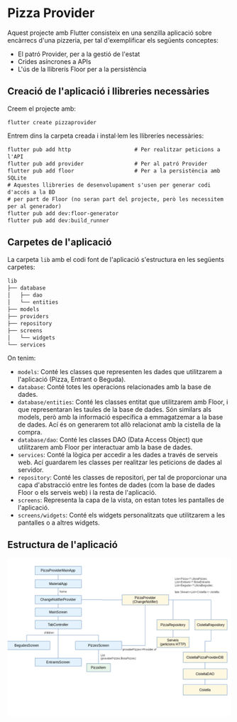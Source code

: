 # Pizza Provider

Aquest projecte amb Flutter consisteix en una senzilla aplicació sobre encàrrecs d'una pizzeria, per tal d'exemplificar els següents conceptes:

* El patró Provider, per a la gestió de l'estat
* Crides asíncrones a APIs
* L'ús de la llibrerís Floor per a la persistència

## Creació de l'aplicació i llibreries necessàries

Creem el projecte amb:

```
flutter create pizzaprovider
```

Entrem dins la carpeta creada i instal·lem les llibreríes necessàries:

```
flutter pub add http                    # Per realitzar peticions a l'API
flutter pub add provider                # Per al patró Provider
flutter pub add floor                   # Per a la persistència amb SQLite
# Aquestes llibreries de desenvolupament s'usen per generar codi d'accés a la BD
# per part de Floor (no seran part del projecte, però les necessitem per al generador)
flutter pub add dev:floor-generator     
flutter pub add dev:build_runner
```

## Carpetes de l'aplicació

La carpeta `lib` amb el codi font de l'aplicació s'estructura en les següents carpetes:


```
lib
├── database
│   ├── dao
│   └── entities
├── models
├── providers
├── repository
├── screens
│   └── widgets
└── services
```

On tenim:

* `models`: Conté les classes que representen les dades que utilitzarem a l'aplicació (Pizza, Entrant o Beguda).
* `database`: Conté totes les operacions relacionades amb la base de dades.
* `database/entities`: Conté les classes entitat que utilitzarem amb Floor, i que representaran les taules de la base de dades. Són similars als models, però amb la informació específica a emmagatzemar a la base de dades. Ací és on generarem tot allò relacionat amb la cistella de la compra.
* `database/dao`: Conté les classes DAO (Data Access Object) que utilitzarem amb Floor per interactuar amb la base de dades.
* `services`: Conté la lògica per accedir a les dades a través de serveis web. Ací guardarem les classes per realitzar les peticions de dades al servidor.
* `repository`: Conté les classes de repositori, per tal de proporcionar una capa d'abstracció entre les fontes de dades (com la base de dades Floor o els serveis web) i la resta de l'aplicació.
* `screens`: Representa la capa de la vista, on estan totes les pantalles de l'aplicació.
* `screens/widgets`: Conté els widgets personalitzats que utilitzarem a les pantalles o a altres widgets.

## Estructura de l'aplicació

![](img/esquema.png)




